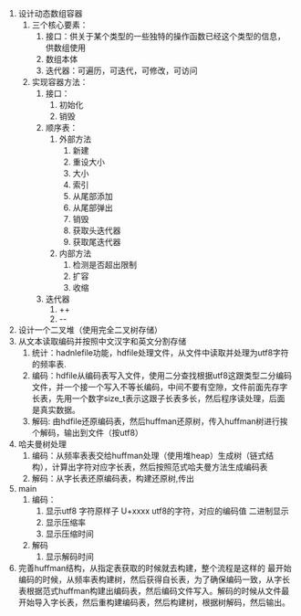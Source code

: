 1. 设计动态数组容器
   1. 三个核心要素：
        1. 接口：供关于某个类型的一些独特的操作函数已经这个类型的信息，供数组使用
        2. 数组本体
        3. 迭代器：可遍历，可迭代，可修改，可访问
   2. 实现容器方法：
        1. 接口：
            1. 初始化
            2. 销毁
        2. 顺序表：
            1. 外部方法
                1. 新建
                2. 重设大小
                3. 大小
                4. 索引
                5. 从尾部添加
                6. 从尾部弹出
                7. 销毁
                8. 获取头迭代器
                9. 获取尾迭代器
            2. 内部方法
               1. 检测是否超出限制
               2. 扩容
               3. 收缩
        3. 迭代器
            1. ++
            2. --
2. 设计一个二叉堆（使用完全二叉树存储）
3. 从文本读取编码并按照中文汉字和英文分割存储
   1. 统计：hadnlefile功能，hdfile处理文件，从文件中读取并处理为utf8字符的频率表.
   2. 编码：hdfile从编码表写入文件，使用二分查找根据utf8这跟类型二分编码文件，并一个接一个写入不等长编码，中间不要有空隙，文件前面先存字长表，先用一个数字size_t表示这跟子长表多长，然后程序读处理，后面是真实数据。
   3. 解码: 由hdfile还原编码表，然后huffman还原树，传入huffman树进行挨个解码，输出到文件（按utf8）
4. 哈夫曼树处理
   1. 编码：从频率表表交给huffman处理（使用堆heap）生成树（链式结构），计算出字符对应字长表，然后按照范式哈夫曼方法生成编码表
   2. 解码：从字长表还原编码表，构建还原树,传出
5. main
   1. 编码： 
      1. 显示utf8 字符原样子 U+xxxx utf8的字符，对应的编码值 二进制显示
      2. 显示压缩率
      3. 显示压缩时间
   2. 解码
      1. 显示解码时间
6. 完善huffman结构，从指定表获取的时候就去构建，整个流程是这样的 最开始编码的时候，从频率表构建树，然后获得自长表，为了确保编码一致，从字长表根据范式huffman构建出编码表，然后编码文件写入。解码的时候从文件最开始导入字长表，然后重构建编码表，然后构建树，根据树解码，然后输出。